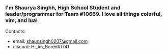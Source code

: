 ### I'm Shaurya Singhh, High School Student and leader/programmer for Team #10669. I love all things colorful, vim, and lua!

Contacts: 

- email: shaunsingh0207@gmail.com
- discord: Hi_Im_Bored#1741
